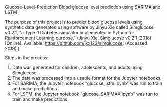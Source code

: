 Glucose-Level-Prediction
Blood glucose level prediction using SARIMA and LSTM

The purpose of this project is to predict blood glucose levels using synthetic data generated using software by Jinyu Xie called Simglucose v0.2.1, "a Type-1 Diabetes simulator implemented in Python for Reinforcement Learning purpose."  (Jinyu Xie. Simglucose v0.2.1 (2018) [Online]. Available: https://github.com/jxx123/simglucose. (Accessed 2019).)

Steps in the process:
1.  Data was generated for children, adolescents, and adults using Simglucose .
2.  The data was processed into a usable format for the Jupyter notebooks.
3.  For SARIMA, the Jupyter notebook "glucose_lstm.ipynb" was run to train and make predictions.
4.  For LSTM, the Jupyter notebook "glucose_SARIMAX.ipynb" was run to train and make predictions.


